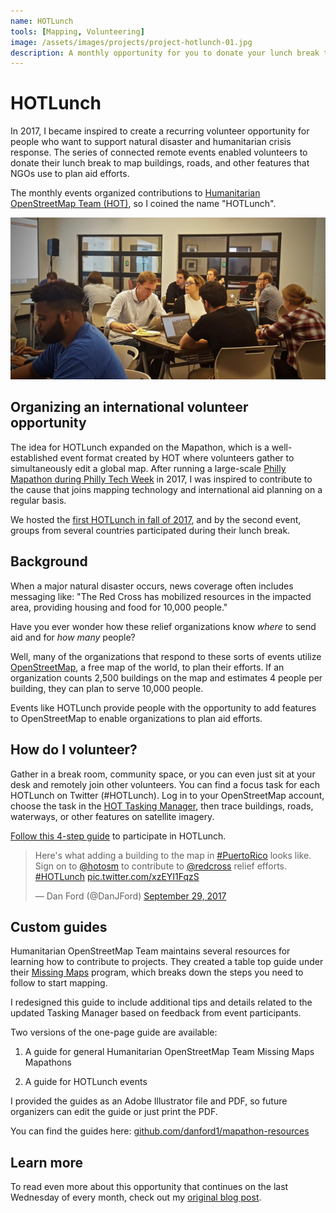 ```yaml
---
name: HOTLunch
tools: [Mapping, Volunteering]
image: /assets/images/projects/project-hotlunch-01.jpg
description: A monthly opportunity for you to donate your lunch break to support natural disaster response by mapping vulnerable areas.
---
```


# HOTLunch

In 2017, I became inspired to create a recurring volunteer opportunity for people who want to support natural disaster and humanitarian crisis response. The series of connected remote events enabled volunteers to donate their lunch break to map buildings, roads, and other features that NGOs use to plan aid efforts.

The monthly events organized contributions to [Humanitarian OpenStreetMap Team (HOT)](https://www.hotosm.org/), so I coined the name "HOTLunch".

![HOTLunch](/assets/images/projects/project-hotlunch-01.jpg)

## Organizing an international volunteer opportunity

The idea for HOTLunch expanded on the Mapathon, which is a well-established event format created by HOT where volunteers gather to simultaneously edit a global map. After running a large-scale [Philly Mapathon during Philly Tech Week](https://technical.ly/philly/2017/05/08/philly-mapathon-azavea-malaria/) in 2017, I was inspired to contribute to the cause that joins mapping technology and international aid planning on a regular basis.

We hosted the [first HOTLunch in fall of 2017](https://technical.ly/philly/2017/10/04/beginners-guide-to-mapping-natural-disasters/), and by the second event, groups from several countries participated during their lunch break.

## Background

When a major natural disaster occurs, news coverage often includes messaging like: "The Red Cross has mobilized resources in the impacted area, providing housing and food for 10,000 people."

Have you ever wonder how these relief organizations know _where_ to send aid and for _how many_ people?

Well, many of the organizations that respond to these sorts of events utilize [OpenStreetMap](https://www.openstreetmap.org/), a free map of the world, to plan their efforts. If an organization counts 2,500 buildings on the map and estimates 4 people per building, they can plan to serve 10,000 people.

Events like HOTLunch provide people with the opportunity to add features to OpenStreetMap to enable organizations to plan aid efforts.

## How do I volunteer?
Gather in a break room, community space, or you can even just sit at your desk and remotely join other volunteers. You can find a focus task for each HOTLunch on Twitter (#HOTLunch). Log in to your OpenStreetMap account, choose the task in the [HOT Tasking Manager](https://tasks.hotosm.org/), then trace buildings, roads, waterways, or other features on satellite imagery.

[Follow this 4-step guide](https://github.com/danford1/mapathon-resources/blob/master/2018_03_28_MapathonTableTopGuide_HOTLunchTemplate.pdf) to participate in HOTLunch.

<blockquote class="twitter-tweet"><p lang="en" dir="ltr">Here&#39;s what adding a building to the map in <a href="https://twitter.com/hashtag/PuertoRico?src=hash&amp;ref_src=twsrc%5Etfw">#PuertoRico</a> looks like. Sign on to <a href="https://twitter.com/hotosm?ref_src=twsrc%5Etfw">@hotosm</a> to contribute to <a href="https://twitter.com/RedCross?ref_src=twsrc%5Etfw">@redcross</a> relief efforts. <a href="https://twitter.com/hashtag/HOTLunch?src=hash&amp;ref_src=twsrc%5Etfw">#HOTLunch</a> <a href="https://t.co/xzEYI1FqzS">pic.twitter.com/xzEYI1FqzS</a></p>&mdash; Dan Ford (@DanJFord) <a href="https://twitter.com/DanJFord/status/913878620329975808?ref_src=twsrc%5Etfw">September 29, 2017</a></blockquote> <script async src="https://platform.twitter.com/widgets.js" charset="utf-8"></script>

## Custom guides

Humanitarian OpenStreetMap Team maintains several resources for learning how to contribute to projects. They created a table top guide under their [Missing Maps](https://www.missingmaps.org/) program, which breaks down the steps you need to follow to start mapping.

I redesigned this guide to include additional tips and details related to the updated Tasking Manager based on feedback from event participants.

Two versions of the one-page guide are available:

1. A guide for general Humanitarian OpenStreetMap Team Missing Maps Mapathons

2. A guide for HOTLunch events

I provided the guides as an Adobe Illustrator file and PDF, so future organizers can edit the guide or just print the PDF.

You can find the guides here: [github.com/danford1/mapathon-resources](https://github.com/danford1/mapathon-resources)

## Learn more

To read even more about this opportunity that continues on the last Wednesday of every month, check out my [original blog post](https://www.azavea.com/blog/2017/10/02/hotlunch-volunteer-lunch-break-support-disaster-relief-efforts/).
